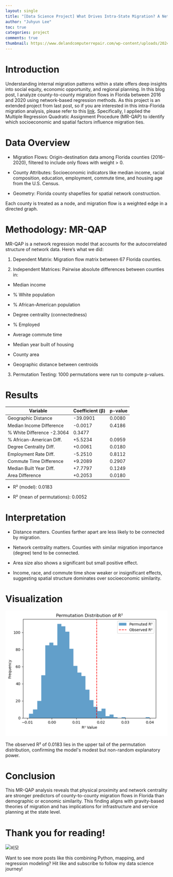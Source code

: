 ```yaml
---
layout: single
title: "[Data Science Project] What Drives Intra-State Migration? A Network Regression Analysis on Florida Counties"
author: "Juhyun Lee"
toc: true
categories: project
comments: true
thumbnail: https://www.delandcomputerrepair.com/wp-content/uploads/2024/10/florida-migration.jpg
---
```


# Introduction

Understanding internal migration patterns within a state offers deep insights into social equity, economic opportunity, and regional planning. In this blog post, I analyze county-to-county migration flows in Florida between 2016 and 2020 using network-based regression methods. As this project is an extended project from last post, so if you are interested in this intra-Florida migration analysis, please refer to this [link](https://jlee400.github.io/project/florida-migration/). Specifically, I applied the Multiple Regression Quadratic Assignment Procedure (MR-QAP) to identify which socioeconomic and spatial factors influence migration ties.

# Data Overview

- Migration Flows: Origin-destination data among Florida counties (2016–2020), filtered to include only flows with weight > 0.

- County Attributes: Socioeconomic indicators like median income, racial composition, education, employment, commute time, and housing age from the U.S. Census.

- Geometry: Florida county shapefiles for spatial network construction.

Each county is treated as a node, and migration flow is a weighted edge in a directed graph.


# Methodology: MR-QAP

MR-QAP is a network regression model that accounts for the autocorrelated structure of network data. Here’s what we did:

1. Dependent Matrix: Migration flow matrix between 67 Florida counties.

2. Independent Matrices: Pairwise absolute differences between counties in:

- Median income

- % White population

- % African-American population

- Degree centrality (connectedness)

- % Employed

- Average commute time

- Median year built of housing

- County area

- Geographic distance between centroids

3. Permutation Testing: 1000 permutations were run to compute p-values.

# Results

|Variable|Coefficient (β)|p-value|
|--------|---------------|-------|
|Geographic Distance|-39.0901|0.0080|
|Median Income Difference|-0.0017|0.4186|
|% White Difference	-2.3064|0.3477|
|% African-American Diff.|+5.5234|0.0959|
|Degree Centrality Diff.|+0.0061|0.0180|
|Employment Rate Diff.|-5.2510|0.8112|
|Commute Time Difference|+9.2089|0.2907|
|Median Built Year Diff.|+7.7797|0.1249|
|Area Difference|+0.2053|0.0180|

- R² (model): 0.0183

- R² (mean of permutations): 0.0052

#  Interpretation

- Distance matters. Counties farther apart are less likely to be connected by migration.

- Network centrality matters. Counties with similar migration importance (degree) tend to be connected.

- Area size also shows a significant but small positive effect.

- Income, race, and commute time show weaker or insignificant effects, suggesting spatial structure dominates over socioeconomic similarity.

# Visualization

![Permutation Distribution](/assets/Permutation_Distribution.png)

The observed R² of 0.0183 lies in the upper tail of the permutation distribution, confirming the model's modest but non-random explanatory power.

# Conclusion

This MR-QAP analysis reveals that physical proximity and network centrality are stronger predictors of county-to-county migration flows in Florida than demographic or economic similarity. This finding aligns with gravity-based theories of migration and has implications for infrastructure and service planning at the state level.

# Thank you for reading!

![비모](https://blog.kakaocdn.net/dn/bOWyfO/btrziDRzGRl/DdQQcMBggP31aQx85TF131/img.gif)

Want to see more posts like this combining Python, mapping, and regression modeling?
Hit like and subscribe to follow my data science journey!
